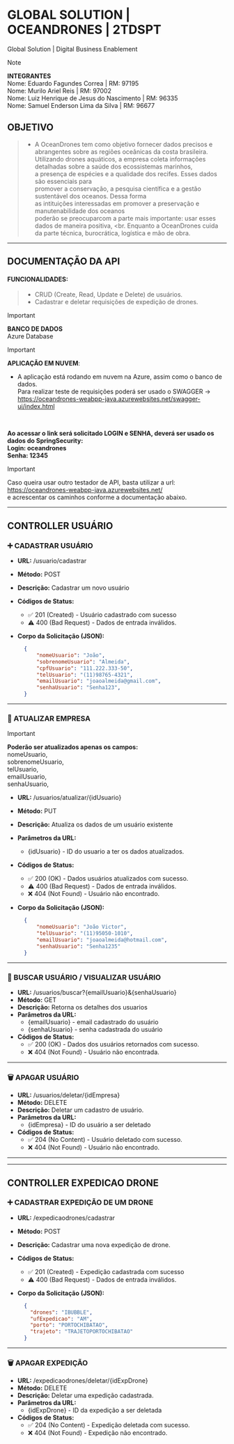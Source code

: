 # GLOBAL SOLUTION | OCEANDRONES | 2TDSPT
Global Solution | Digital Business Enablement
> [!NOTE]
>**INTEGRANTES** <BR>
> Nome: Eduardo Fagundes Correa | RM: 97195 <BR>
> Nome: Murilo Ariel Reis | RM: 97002 <BR>
> Nome: Luiz Henrique de Jesus do Nascimento | RM: 96335 <BR>
> Nome: Samuel Enderson Lima da Silva | RM: 96677 <BR>

## OBJETIVO
> - A OceanDrones tem como objetivo fornecer dados precisos e abrangentes sobre as regiões oceânicas da costa brasileira.<br>
> Utilizando drones aquáticos, a empresa coleta informações detalhadas sobre a saúde dos ecossistemas marinhos,<br>
> a presença de espécies e a qualidade dos recifes. Esses dados são essenciais para<br>
> promover a conservação, a pesquisa científica e a gestão sustentável dos oceanos. Dessa forma<br>
> as intituições interessadas em promover a preservação e manutenabilidade dos oceanos<br>
> poderão se preocuparcom a parte mais importante: usar esses dados de maneira positiva, <br.
> Enquanto a OceanDrones cuida da parte técnica, burocrática, logística e mão de obra.

---
## DOCUMENTAÇÃO DA API
#### FUNCIONALIDADES:
> - CRUD (Create, Read, Update e Delete) de usuários.
> - Cadastrar e deletar requisições de expedição de drones.

> [!IMPORTANT]
> **BANCO DE DADOS**<br>
> Azure Database

> [!IMPORTANT]
> **APLICAÇÃO EM NUVEM**:
> - A aplicação está rodando em nuvem na Azure, assim como o banco de dados.<br>
> Para realizar teste de requisições poderá ser usado o SWAGGER -> <br>
> https://oceandrones-weabpp-java.azurewebsites.net/swagger-ui/index.html<br>
> <br>
>
> **Ao acessar o link será solicitado LOGIN e SENHA, deverá ser usado os dados do SpringSecurity:** <br>
>   **Login: oceandrones** <br>
>   **Senha: 12345**
> <BR>

> [!IMPORTANT]
> Caso queira usar outro testador de API, basta utilizar a url:<br>
> https://oceandrones-weabpp-java.azurewebsites.net/<br>
> e acrescentar os caminhos conforme a documentação abaixo.

  ---

## CONTROLLER USUÁRIO
### :heavy_plus_sign: CADASTRAR USUÁRIO
- **URL:** /usuario/cadastrar
- **Método:** POST
- **Descrição:** Cadastrar um novo usuário
- **Códigos de Status:**
  - :white_check_mark: 201 (Created) - Usuário cadastrado com sucesso
  -  :warning: 400 (Bad Request) - Dados de entrada inválidos.
- **Corpo da Solicitação (JSON):**

  ```json
    {
        "nomeUsuario": "João",
        "sobrenomeUsuario": "Almeida",
        "cpfUsuario": "111.222.333-50",
        "telUsuario": "(11)98765-4321",
        "emailUsuario": "joaoalmeida@gmail.com",
        "senhaUsuario": "Senha123",
    }

---

### :repeat: ATUALIZAR EMPRESA
> [!IMPORTANT]
> **Poderão ser atualizados apenas os campos:** <BR/>
> nomeUsuario, <BR/>
> sobrenomeUsuario, <BR/>
> telUsuario, <BR/>
> emailUsuario,<BR/>
> senhaUsuario, <BR/>

- **URL:** /usuarios/atualizar/{idUsuario}
- **Método:** PUT
- **Descrição:** Atualiza os dados de um usuário existente
- **Parâmetros da URL:**
  - {idUsuario} - ID do usuario a ter os dados atualizados.
- **Códigos de Status:**
  - :white_check_mark: 200 (OK) - Dados usuários atualizados com sucesso.
  - :warning: 400 (Bad Request) - Dados de entrada inválidos.
  - :x: 404 (Not Found) - Usuário não encontrado.
- **Corpo da Solicitação (JSON):**

  ```json
    {
        "nomeUsuario": "João Victor",
        "telUsuario": "(11)95050-1010",
        "emailUsuario": "joaoalmeida@hotmail.com",
        "senhaUsuario": "Senha1235"
    }

---

### :page_with_curl: BUSCAR USUÁRIO / VISUALIZAR USUÁRIO

- **URL:** /usuarios/buscar?{emailUsuario}&{senhaUsuario}
- **Método:** GET
- **Descrição:** Retorna os detalhes dos usuarios
- **Parâmetros da URL:**
  - {emailUsuario} - email cadastrado do usuário
  - {senhaUsuario} - senha cadastrada do usuário
- **Códigos de Status:**
  - :white_check_mark: 200 (OK) - Dados dos usuários retornados com sucesso.
  - :x: 404 (Not Found) - Usuário não encontrada.

---

### :wastebasket: APAGAR USUÁRIO

- **URL:** /usuarios/deletar/{idEmpresa}
- **Método:** DELETE
- **Descrição:** Deletar um cadastro de usuário.
- **Parâmetros da URL:**
  - {idEmpresa} - ID do usuário a ser deletado
- **Códigos de Status:**
  - :white_check_mark: 204 (No Content) - Usuário deletado com sucesso.
  - :x: 404 (Not Found) - Usuário não encontrado.
 
---

  ---

## CONTROLLER EXPEDICAO DRONE 
### :heavy_plus_sign: CADASTRAR EXPEDIÇÃO DE UM DRONE
- **URL:** /expedicaodrones/cadastrar
- **Método:** POST
- **Descrição:** Cadastrar uma nova expedição de drone.
- **Códigos de Status:**
  - :white_check_mark: 201 (Created) - Expedição cadastrada com sucesso
  -  :warning: 400 (Bad Request) - Dados de entrada inválidos.
- **Corpo da Solicitação (JSON):**

  ```json
    {
      "drones": "IBUBBLE",
      "ufExpedicao": "AM",
      "porto": "PORTOCHIBATAO",
      "trajeto": "TRAJETOPORTOCHIBATAO"
    }

---

### :wastebasket: APAGAR EXPEDIÇÃO

- **URL:** /expedicaodrones/deletar/{idExpDrone}
- **Método:** DELETE
- **Descrição:** Deletar uma expedição cadastrada.
- **Parâmetros da URL:**
  - {idExpDrone} - ID da expedição a ser deletada
- **Códigos de Status:**
  - :white_check_mark: 204 (No Content) - Expedição deletada com sucesso.
  - :x: 404 (Not Found) - Expedição não encontrado.
 
